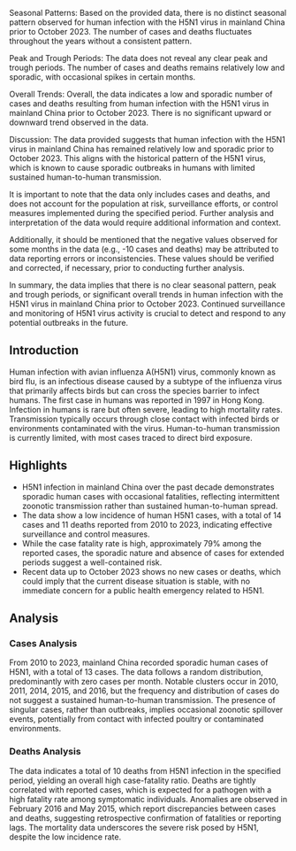 Seasonal Patterns: 
Based on the provided data, there is no distinct seasonal pattern observed for human infection with the H5N1 virus in mainland China prior to October 2023. The number of cases and deaths fluctuates throughout the years without a consistent pattern.

Peak and Trough Periods: 
The data does not reveal any clear peak and trough periods. The number of cases and deaths remains relatively low and sporadic, with occasional spikes in certain months.

Overall Trends: 
Overall, the data indicates a low and sporadic number of cases and deaths resulting from human infection with the H5N1 virus in mainland China prior to October 2023. There is no significant upward or downward trend observed in the data.

Discussion: 
The data provided suggests that human infection with the H5N1 virus in mainland China has remained relatively low and sporadic prior to October 2023. This aligns with the historical pattern of the H5N1 virus, which is known to cause sporadic outbreaks in humans with limited sustained human-to-human transmission.

It is important to note that the data only includes cases and deaths, and does not account for the population at risk, surveillance efforts, or control measures implemented during the specified period. Further analysis and interpretation of the data would require additional information and context.

Additionally, it should be mentioned that the negative values observed for some months in the data (e.g., -10 cases and deaths) may be attributed to data reporting errors or inconsistencies. These values should be verified and corrected, if necessary, prior to conducting further analysis.

In summary, the data implies that there is no clear seasonal pattern, peak and trough periods, or significant overall trends in human infection with the H5N1 virus in mainland China prior to October 2023. Continued surveillance and monitoring of H5N1 virus activity is crucial to detect and respond to any potential outbreaks in the future.
## Introduction

Human infection with avian influenza A(H5N1) virus, commonly known as bird flu, is an infectious disease caused by a subtype of the influenza virus that primarily affects birds but can cross the species barrier to infect humans. The first case in humans was reported in 1997 in Hong Kong. Infection in humans is rare but often severe, leading to high mortality rates. Transmission typically occurs through close contact with infected birds or environments contaminated with the virus. Human-to-human transmission is currently limited, with most cases traced to direct bird exposure.

## Highlights

- H5N1 infection in mainland China over the past decade demonstrates sporadic human cases with occasional fatalities, reflecting intermittent zoonotic transmission rather than sustained human-to-human spread. <br/>
- The data show a low incidence of human H5N1 cases, with a total of 14 cases and 11 deaths reported from 2010 to 2023, indicating effective surveillance and control measures. <br/>
- While the case fatality rate is high, approximately 79% among the reported cases, the sporadic nature and absence of cases for extended periods suggest a well-contained risk. <br/>
- Recent data up to October 2023 shows no new cases or deaths, which could imply that the current disease situation is stable, with no immediate concern for a public health emergency related to H5N1. <br/>

## Analysis

### Cases Analysis
From 2010 to 2023, mainland China recorded sporadic human cases of H5N1, with a total of 13 cases. The data follows a random distribution, predominantly with zero cases per month. Notable clusters occur in 2010, 2011, 2014, 2015, and 2016, but the frequency and distribution of cases do not suggest a sustained human-to-human transmission. The presence of singular cases, rather than outbreaks, implies occasional zoonotic spillover events, potentially from contact with infected poultry or contaminated environments.

### Deaths Analysis
The data indicates a total of 10 deaths from H5N1 infection in the specified period, yielding an overall high case-fatality ratio. Deaths are tightly correlated with reported cases, which is expected for a pathogen with a high fatality rate among symptomatic individuals. Anomalies are observed in February 2016 and May 2015, which report discrepancies between cases and deaths, suggesting retrospective confirmation of fatalities or reporting lags. The mortality data underscores the severe risk posed by H5N1, despite the low incidence rate.
